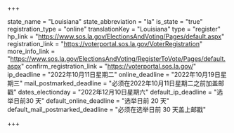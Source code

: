 +++

state_name = "Louisiana"
state_abbreviation = "la"
is_state = "true"
registration_type = "online"
translationKey = "Louisiana"
type = "register"
hp_link = "https://www.sos.la.gov/ElectionsAndVoting/Pages/default.aspx"
registration_link = "https://voterportal.sos.la.gov/VoterRegistration"
more_info_link = "https://www.sos.la.gov/ElectionsAndVoting/RegisterToVote/Pages/default.aspx"
confirm_registration_link = "https://voterportal.sos.la.gov/"
ip_deadline = "2022年10月11日星期二"
online_deadline = "2022年10月19日星期三"
mail_postmarked_deadline = "必须在2022年10月11日星期二之前加盖邮戳"
dates_electionday = "2022年12月10日星期六"
default_ip_deadline = "选举日前30 天"
default_online_deadline = "选举日前 20 天"
default_mail_postmarked_deadline = "必须在选举日前 30 天盖上邮戳"

+++
